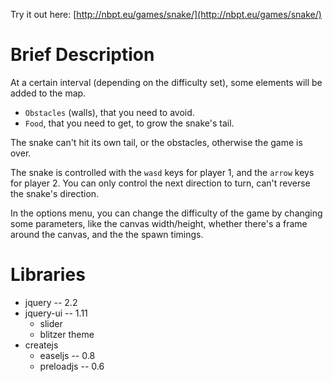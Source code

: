 Try it out here: [http://nbpt.eu/games/snake/](http://nbpt.eu/games/snake/)


Brief Description
=================


At a certain interval (depending on the difficulty set), some elements will be added to the map.

- `Obstacles` (walls), that you need to avoid.
- `Food`, that you need to get, to grow the snake's tail.

The snake can't hit its own tail, or the obstacles, otherwise the game is over.

The snake is controlled with the `wasd` keys for player 1, and the `arrow` keys for player 2.
You can only control the next direction to turn, can't reverse the snake's direction.

In the options menu, you can change the difficulty of the game by changing some parameters, like the canvas width/height, whether there's a frame around the canvas, and the the spawn timings.


Libraries
=========

- jquery -- 2.2
- jquery-ui -- 1.11
    - slider
    - blitzer theme
- createjs
    - easeljs -- 0.8
    - preloadjs -- 0.6
